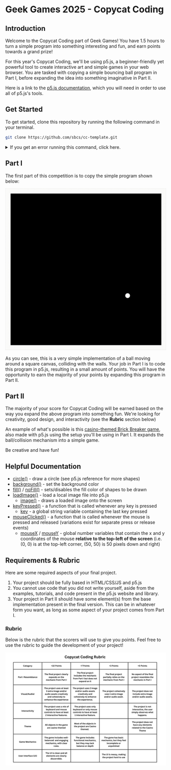 # Geek Games 2025 - Copycat Coding 

## Introduction

Welcome to the Copycat Coding part of Geek Games! You have 1.5 hours to turn a simple program into something interesting and fun, and earn points towards a grand prize!

For this year's Copycat Coding, we'll be using p5.js, a beginner-friendly yet powerful tool to create interactive art and simple games in your web browser. You are tasked with copying a simple bouncing ball program in Part I, before expanding the idea into something imaginative in Part II. 

Here is a link to the [p5.js documentation](https://p5js.org/reference/), which you will need in order to use all of p5.js's tools.

## Get Started

To get started, clone this repository by running the following command in your terminal.

```bash
git clone https://github.com/sbcs/cc-template.git
```
<details>
<summary>
If you get an error running this command, click here.
</summary>
<br />
You likely do not have <code>git</code> installed. To save time, we won't install <code>git</code> here, but we will instead download the starter code manually:


1. Open [github.com/sbcs/copycat-coding](https://github.com/sbcs/copycat-coding)
2. Click on the big green `Code` button, and then click `Download ZIP`.
    ![screenshot of github](public/github-ss.png)
3. Save the ZIP somewhere on your machine, and extract its contents.
4. Open the folder using VSCode or another preferred IDE.
5. Get started on Part I below!


</details>

## Part I

The first part of this competition is to copy the simple program shown below:

![Demo of Ball Bouncing](public/demo.gif)

As you can see, this is a very simple implementation of a ball moving around a square canvas, colliding with the walls. Your job in Part I is to code this program in p5.js, resulting in a small amount of points. You will have the opportunity to earn the majority of your points by expanding this program in Part II. 





## Part II

The majority of your score for Copycat Coding will be earned based on the way you expand the above program into something fun. We're looking for creativity, good design, and interactivity (see the **Rubric** section below)

An example of what's possible is this [casino-themed Brick Breaker game](https://leonrode.github.io/brick-breaker), also made with p5.js using the setup you'll be using in Part I. It expands the ball/collision mechanism into a simple game.

Be creative and have fun!

## Helpful Documentation



* [circle()](https://p5js.org/reference/p5/circle/) - draw a circle (see p5.js reference for more shapes)
* [background()](https://p5js.org/reference/p5/background/) - set the background color
* [fill()](https://p5js.org/reference/p5/fill/) / [noFill()](https://p5js.org/reference/p5/noFill/) - sets/disables the fill color of shapes to be drawn
* [loadImage()](https://p5js.org/reference/p5/loadImage/) - load a local image file into p5.js
    * [image()](https://p5js.org/reference/p5/image/) - draws a loaded image onto the screen
* [keyPressed()](https://p5js.org/reference/p5/keyPressed/) - a function that is called whenever any key is pressed
    * [key](https://p5js.org/reference/p5/key/) - a global string variable containing the last key pressed
* [mouseClicked()](https://p5js.org/reference/p5/mouseClicked/) - a function that is called whenever the mouse is pressed and released (variations exist for separate press or release events)
    * [mouseX](https://p5js.org/reference/p5/mouseX/) / [mouseY](https://p5js.org/reference/p5/mouseY/) - global number variables that contain the x and y coordinates of the mouse **relative to the top-left of the screen** (i.e. (0, 0) is at the top-left corner, (50, 50) is 50 pixels down and right)
    

## Requirements & Rubric

Here are some required aspects of your final project.

1. Your project should be fully based in HTML/CSS/JS and p5.js
2. You cannot use code that you did not write yourself, aside from the examples, tutorials, and code present in the p5.js website and library.
3. Your project in Part II should have some element(s) from the base implementation  present in the final version. This can be in whatever form you want, as long as some aspect of your project comes from Part I.

### Rubric

Below is the rubric that the scorers will use to give you points. Feel free to use the rubric to guide the development of your project!

![rubric for copycat coding](public/rubric.png)





